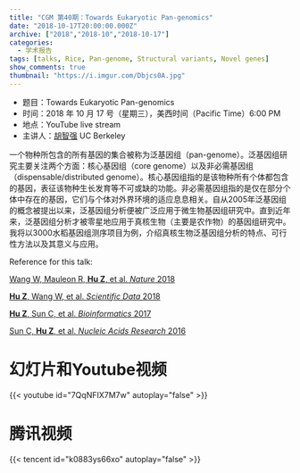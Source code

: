```yaml
---
title: "CGM 第40期：Towards Eukaryotic Pan-genomics"
date: "2018-10-17T20:00:00.000Z"
archive: ["2018","2018-10","2018-10-17"]
categories:
  - 学术报告
tags: [talks, Rice, Pan-genome, Structural variants, Novel genes]
show_comments: true
thumbnail: "https://i.imgur.com/Dbjcs0A.jpg"
---
```


- 题目：Towards Eukaryotic Pan-genomics
- 时间：2018 年 10 月 17 号（星期三），美西时间（Pacific Time）6:00 PM
- 地点：YouTube live stream 
- 主讲人：[胡智强](http://plantandmicrobiology.berkeley.edu/profile/dr-zhiqiang-hu-phd) UC Berkeley

一个物种所包含的所有基因的集合被称为泛基因组（pan-genome）。泛基因组研究主要关注两个方面：核心基因组（core genome）以及非必需基因组（dispensable/distributed genome）。核心基因组指的是该物种所有个体都包含的基因，表征该物种生长发育等不可或缺的功能。非必需基因组指的是仅在部分个体中存在的基因，它们与个体对外界环境的适应息息相关。自从2005年泛基因组的概念被提出以来，泛基因组分析便被广泛应用于微生物基因组研究中。直到近年来，泛基因组分析才被零星地应用于真核生物（主要是农作物）的基因组研究中。我将以3000水稻基因组测序项目为例，介绍真核生物泛基因组分析的特点、可行性方法以及其意义与应用。

Reference for this talk:

[Wang W, Mauleon R, **Hu Z**, et al. _Nature_ 2018](https://www.nature.com/articles/s41586-018-0063-9)

[**Hu Z**, Wang W, et al. _Scientific Data_ 2018](https://www.nature.com/articles/sdata201879)

[**Hu Z**, Sun C, et al. _Bioinformatics_ 2017](https://academic.oup.com/bioinformatics/article/33/15/2408/3091809)

[Sun C, **Hu Z**, et al. _Nucleic Acids Research_ 2016](https://academic.oup.com/nar/article/45/2/597/2333876)

# 幻灯片和Youtube视频

{{< youtube id="7QqNFIX7M7w" autoplay="false" >}}

# 腾讯视频

{{< tencent id="k0883ys66xo" autoplay="false" >}}
